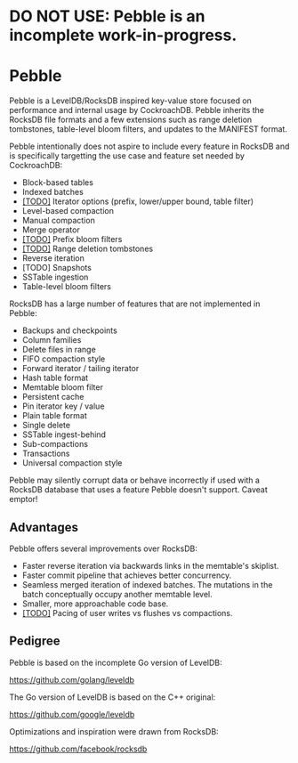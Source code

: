 # DO NOT USE: Pebble is an incomplete work-in-progress.

# Pebble

Pebble is a LevelDB/RocksDB inspired key-value store focused on
performance and internal usage by CockroachDB. Pebble inherits the
RocksDB file formats and a few extensions such as range deletion
tombstones, table-level bloom filters, and updates to the MANIFEST
format.

Pebble intentionally does not aspire to include every feature in
RocksDB and is specifically targetting the use case and feature set
needed by CockroachDB:

* Block-based tables
* Indexed batches
* [[TODO]](https://github.com/petermattis/pebble/issues/6) Iterator
  options (prefix, lower/upper bound, table filter)
* Level-based compaction
* Manual compaction
* Merge operator
* [[TODO]](https://github.com/petermattis/pebble/issues/5) Prefix
  bloom filters
* [[TODO]](https://github.com/petermattis/pebble/issues/1) Range
  deletion tombstones
* Reverse iteration
* [TODO] Snapshots
* SSTable ingestion
* Table-level bloom filters

RocksDB has a large number of features that are not implemented in
Pebble:

* Backups and checkpoints
* Column families
* Delete files in range
* FIFO compaction style
* Forward iterator / tailing iterator
* Hash table format
* Memtable bloom filter
* Persistent cache
* Pin iterator key / value
* Plain table format
* Single delete
* SSTable ingest-behind
* Sub-compactions
* Transactions
* Universal compaction style

Pebble may silently corrupt data or behave incorrectly if used with a
RocksDB database that uses a feature Pebble doesn't support. Caveat
emptor!

## Advantages

Pebble offers several improvements over RocksDB:

* Faster reverse iteration via backwards links in the memtable's
  skiplist.
* Faster commit pipeline that achieves better concurrency.
* Seamless merged iteration of indexed batches. The mutations in the
  batch conceptually occupy another memtable level.
* Smaller, more approachable code base.
* [[TODO]](https://github.com/petermattis/pebble/issues/7) Pacing of
  user writes vs flushes vs compactions.

## Pedigree

Pebble is based on the incomplete Go version of LevelDB:

https://github.com/golang/leveldb

The Go version of LevelDB is based on the C++ original:

https://github.com/google/leveldb

Optimizations and inspiration were drawn from RocksDB:

https://github.com/facebook/rocksdb

